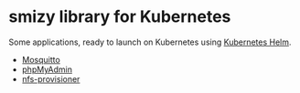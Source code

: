 # smizy library for Kubernetes

Some applications, ready to launch on Kubernetes using [Kubernetes Helm](https://github.com/kubernetes/helm).

- [Mosquitto](https://github.com/smizy/charts/tree/master/mosquitto)
- [phpMyAdmin](https://github.com/smizy/charts/tree/master/phpmyadmin)
- [nfs-provisioner](https://github.com/smizy/charts/tree/master/nfs-provisioner)